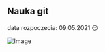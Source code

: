 ## Nauka git
data rozpoczecia: 09.05.2021
:smirk:

![Image](https://octodex.github.com/images/mona-the-rivetertocat.png)

